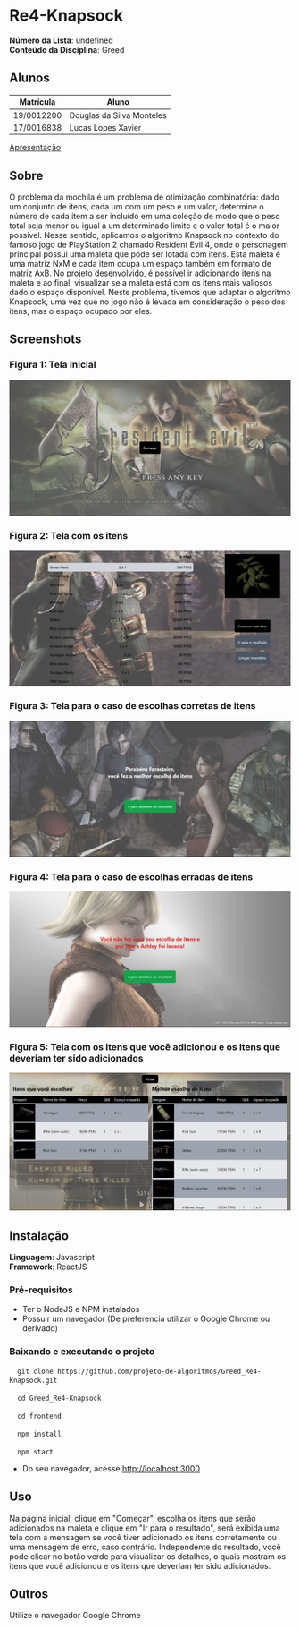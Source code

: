 # Re4-Knapsock

**Número da Lista**: undefined<br>
**Conteúdo da Disciplina**: Greed<br>

## Alunos
|Matrícula | Aluno |
| -- | -- |
| 19/0012200  | Douglas da Silva Monteles |
| 17/0016838  |  Lucas Lopes Xavier |

[Apresentação](https://drive.google.com/file/d/1TC3tLveqaee5OCNkwhaFvJRQB-qcMjH4/preview)

## Sobre 
O problema da mochila é um problema de otimização combinatória: dado um conjunto de itens, cada um com um peso e um valor, determine o número de cada item a ser incluído em uma coleção de modo que o peso total seja menor ou igual a um determinado limite e o valor total é o maior possível. Nesse sentido, aplicamos o algoritmo Knapsock no contexto do famoso jogo de PlayStation 2 chamado Resident Evil 4, onde o personagem principal possui uma maleta que pode ser lotada com itens. Esta maleta é uma matriz NxM e cada item ocupa um espaço também em formato de matriz AxB. No projeto desenvolvido, é possível ir adicionando itens na maleta e ao final, visualizar se a maleta está com os itens mais valiosos dado o espaço disponível. Neste problema, tivemos que adaptar o algoritmo Knapsock, uma vez que no jogo não é levada em consideração o peso dos itens, mas o espaço ocupado por eles.

## Screenshots

### Figura 1: Tela Inicial

![Tela Inicial](screenshots/Tela01.png)

### Figura 2: Tela com os itens

![Tela Inicial](screenshots/Tela02.png)

### Figura 3: Tela para o caso de escolhas corretas de itens

![Tela Inicial](screenshots/Tela03.png)

### Figura 4: Tela para o caso de escolhas erradas de itens

![Tela Inicial](screenshots/Tela04.png)

### Figura 5: Tela com os itens que você adicionou e os itens que deveriam ter sido adicionados

![Tela Inicial](screenshots/Tela05.png)

## Instalação 
**Linguagem**: Javascript<br>
**Framework**: ReactJS<br>

### Pré-requisitos
- Ter o NodeJS e NPM instalados
- Possuir um navegador (De preferencia utilizar o Google Chrome ou derivado)

### Baixando e executando o projeto

  ```
    git clone https://github.com/projeto-de-algoritmos/Greed_Re4-Knapsock.git

    cd Greed_Re4-Knapsock
    
    cd frontend

    npm install

    npm start    
  ```

- Do seu navegador, acesse <a href="http://localhost:3000">http://localhost:3000</a>

## Uso 
Na página inicial, clique em "Começar", escolha os itens que serão adicionados na maleta e clique em "Ir para o resultado", será exibida uma tela com a mensagem se você tiver adicionado os itens corretamente ou uma mensagem de erro, caso contrário. Independente do resultado, você pode clicar no botão verde para visualizar os detalhes, o quais mostram os itens que você adicionou e os itens que deveriam ter sido adicionados.

## Outros 
Utilize o navegador Google Chrome
